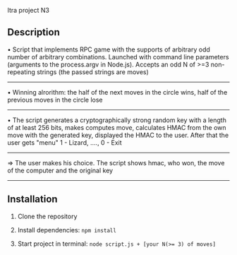 Itra project N3
<!-- DESCRIPTION -->
## Description
• Script that implements RPC game with the supports of arbitrary odd number of arbitrary combinations. Launched with command line parameters (arguments to the process.argv in Node.js). Accepts an odd N of >=3 non-repeating strings (the passed strings are moves)
<hr/>
• Winning alrorithm: the half of the next moves in the circle wins, half of the previous moves in the circle lose
<hr/>
• The script generates a cryptographically strong random key with a length of at least 256 bits, makes computes move, calculates HMAC from the own move with the generated key, displayed the HMAC to the user. After that the user gets "menu" 1 - Lizard, ...., 0 - Exit
<hr/>
⇒ The user makes his choice. The script shows hmac, who won, the move of the computer and the original key
<hr/>

<!-- INSTALLATION -->
## Installation
<div>
    
1. Clone the repository
    
2. Install dependencies:
    `npm install`
    
3. Start project in terminal:
   `node script.js + [your N(>= 3) of moves]`
    
</div>
